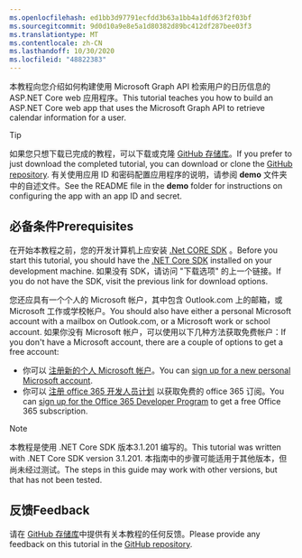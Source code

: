 ```yaml
---
ms.openlocfilehash: ed1bb3d97791ecfdd3b63a1bb4a1dfd63f2f03bf
ms.sourcegitcommit: 9d0d10a9e8e5a1d80382d89bc412df287bee03f3
ms.translationtype: MT
ms.contentlocale: zh-CN
ms.lasthandoff: 10/30/2020
ms.locfileid: "48822383"
---
```

<!-- markdownlint-disable MD002 MD041 -->

<span data-ttu-id="76f8e-101">本教程向您介绍如何构建使用 Microsoft Graph API 检索用户的日历信息的 ASP.NET Core web 应用程序。</span><span class="sxs-lookup"><span data-stu-id="76f8e-101">This tutorial teaches you how to build an ASP.NET Core web app that uses the Microsoft Graph API to retrieve calendar information for a user.</span></span>

> [!TIP]
> <span data-ttu-id="76f8e-102">如果您只想下载已完成的教程，可以下载或克隆 [GitHub 存储库](https://github.com/microsoftgraph/msgraph-training-aspnet-core)。</span><span class="sxs-lookup"><span data-stu-id="76f8e-102">If you prefer to just download the completed tutorial, you can download or clone the [GitHub repository](https://github.com/microsoftgraph/msgraph-training-aspnet-core).</span></span> <span data-ttu-id="76f8e-103">有关使用应用 ID 和密码配置应用程序的说明，请参阅 **demo** 文件夹中的自述文件。</span><span class="sxs-lookup"><span data-stu-id="76f8e-103">See the README file in the **demo** folder for instructions on configuring the app with an app ID and secret.</span></span>

## <a name="prerequisites"></a><span data-ttu-id="76f8e-104">必备条件</span><span class="sxs-lookup"><span data-stu-id="76f8e-104">Prerequisites</span></span>

<span data-ttu-id="76f8e-105">在开始本教程之前，您的开发计算机上应安装 [.Net CORE SDK](https://dotnet.microsoft.com/download) 。</span><span class="sxs-lookup"><span data-stu-id="76f8e-105">Before you start this tutorial, you should have the [.NET Core SDK](https://dotnet.microsoft.com/download) installed on your development machine.</span></span> <span data-ttu-id="76f8e-106">如果没有 SDK，请访问 "下载选项" 的上一个链接。</span><span class="sxs-lookup"><span data-stu-id="76f8e-106">If you do not have the SDK, visit the previous link for download options.</span></span>

<span data-ttu-id="76f8e-107">您还应具有一个个人的 Microsoft 帐户，其中包含 Outlook.com 上的邮箱，或 Microsoft 工作或学校帐户。</span><span class="sxs-lookup"><span data-stu-id="76f8e-107">You should also have either a personal Microsoft account with a mailbox on Outlook.com, or a Microsoft work or school account.</span></span> <span data-ttu-id="76f8e-108">如果你没有 Microsoft 帐户，可以使用以下几种方法获取免费帐户：</span><span class="sxs-lookup"><span data-stu-id="76f8e-108">If you don't have a Microsoft account, there are a couple of options to get a free account:</span></span>

- <span data-ttu-id="76f8e-109">你可以 [注册新的个人 Microsoft 帐户](https://signup.live.com/signup?wa=wsignin1.0&rpsnv=12&ct=1454618383&rver=6.4.6456.0&wp=MBI_SSL_SHARED&wreply=https://mail.live.com/default.aspx&id=64855&cbcxt=mai&bk=1454618383&uiflavor=web&uaid=b213a65b4fdc484382b6622b3ecaa547&mkt=E-US&lc=1033&lic=1)。</span><span class="sxs-lookup"><span data-stu-id="76f8e-109">You can [sign up for a new personal Microsoft account](https://signup.live.com/signup?wa=wsignin1.0&rpsnv=12&ct=1454618383&rver=6.4.6456.0&wp=MBI_SSL_SHARED&wreply=https://mail.live.com/default.aspx&id=64855&cbcxt=mai&bk=1454618383&uiflavor=web&uaid=b213a65b4fdc484382b6622b3ecaa547&mkt=E-US&lc=1033&lic=1).</span></span>
- <span data-ttu-id="76f8e-110">你可以 [注册 office 365 开发人员计划](https://developer.microsoft.com/office/dev-program) 以获取免费的 office 365 订阅。</span><span class="sxs-lookup"><span data-stu-id="76f8e-110">You can [sign up for the Office 365 Developer Program](https://developer.microsoft.com/office/dev-program) to get a free Office 365 subscription.</span></span>

> [!NOTE]
> <span data-ttu-id="76f8e-111">本教程是使用 .NET Core SDK 版本3.1.201 编写的。</span><span class="sxs-lookup"><span data-stu-id="76f8e-111">This tutorial was written with .NET Core SDK version 3.1.201.</span></span> <span data-ttu-id="76f8e-112">本指南中的步骤可能适用于其他版本，但尚未经过测试。</span><span class="sxs-lookup"><span data-stu-id="76f8e-112">The steps in this guide may work with other versions, but that has not been tested.</span></span>

## <a name="feedback"></a><span data-ttu-id="76f8e-113">反馈</span><span class="sxs-lookup"><span data-stu-id="76f8e-113">Feedback</span></span>

<span data-ttu-id="76f8e-114">请在 [GitHub 存储库](https://github.com/microsoftgraph/msgraph-training-aspnet-core)中提供有关本教程的任何反馈。</span><span class="sxs-lookup"><span data-stu-id="76f8e-114">Please provide any feedback on this tutorial in the [GitHub repository](https://github.com/microsoftgraph/msgraph-training-aspnet-core).</span></span>
